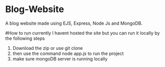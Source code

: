 # Blog-Website
A blog website made using EJS, Express, Node Js and MongoDB.

#How to run
currently I havent hosted the site but you can run it locally by the following steps
1. Download the zip or use git clone
2. then use the command node app.js to run the project
3. make sure mongoDB server is running locally
